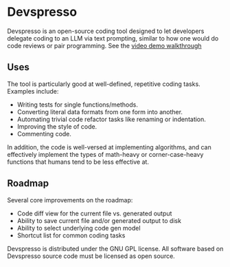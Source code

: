 # Devspresso
Devspresso is an open-source coding tool designed to let developers delegate coding to an LLM via text prompting, similar to how one would do code reviews or pair programming.
See the [video demo walkthrough](https://www.loom.com/share/9a167b3cdb684b39885731c44322134f)

## Uses
The tool is particularly good at well-defined, repetitive coding tasks. Examples include:
- Writing tests for single functions/methods.
- Converting literal data formats from one form into another.
- Automating trivial code refactor tasks like renaming or indentation.
- Improving the style of code.
- Commenting code.

In addition, the code is well-versed at implementing algorithms, and can effectively implement the types of math-heavy or corner-case-heavy functions that humans tend to be less effective at.

## Roadmap
Several core improvements on the roadmap:
- Code diff view for the current file vs. generated output
- Ability to save current file and/or generated output to disk
- Ability to select underlying code gen model
- Shortcut list for common coding tasks

Devspresso is distributed under the GNU GPL license. All software based on Devspresso source code must be licensed as open source.
